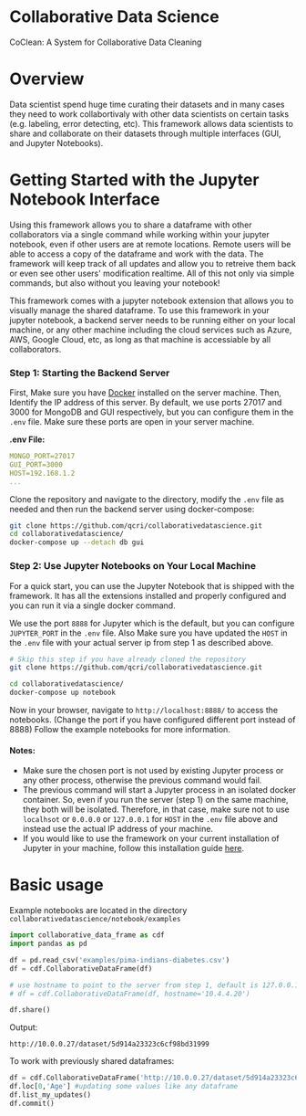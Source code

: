 # Collaborative Data Science
CoClean: A System for Collaborative Data Cleaning


# Overview
Data scientist spend huge time curating their datasets and in many cases they need to work collabortivaly with other data scientists on certain tasks (e.g. labeling, error detecting, etc).
This framework allows data scientists to share and collaborate on their datasets through multiple interfaces (GUI, and Jupyter Notebooks).

# Getting Started with the Jupyter Notebook Interface
Using this framework allows you to share a dataframe with other collaborators via a single command while working within your jupyter notebook, even if other users are at remote locations. Remote users will be able to access a copy of the dataframe and work with the data. The framework will keep track of all updates and allow you to retreive them back or even see other users' modification realtime. All of this not only via simple commands, but also without you leaving your notebook!

This framework comes with a jupyter notebook extension that allows you to visually manage the shared dataframe. To use this framework in your jupyter notebook, a backend server needs to be running either on your local machine, or any other machine including the cloud services such as Azure, AWS, Google Cloud, etc, as long as that machine is accessiable by all collaborators.



### **Step 1: Starting the Backend Server**
First, Make sure you have [Docker](https://www.docker.com/) installed on the server machine. Then, Identify the IP address of this server. By default, we use ports 27017 and 3000 for MongoDB and GUI respectively, but you can configure them in the `.env` file. Make sure these ports are open in your server machine. 

**.env File:**

```yaml
MONGO_PORT=27017
GUI_PORT=3000
HOST=192.168.1.2
...
```


Clone the repository and navigate to the directory, modify the `.env` file as needed and then run the backend server using docker-compose:

```bash 
git clone https://github.com/qcri/collaborativedatascience.git
cd collaborativedatascience/
docker-compose up --detach db gui 
```


### **Step 2: Use Jupyter Notebooks on Your Local Machine**
For a quick start, you can use the Jupyter Notebook that is shipped with the framework. It has all the extensions installed and properly configured and you can run it via a single docker command. 

We use the port `8888` for Jupyter which is the default, but you can configure  `JUPYTER_PORT` in the `.env` file. Also Make sure you have updated the `HOST` in the `.env` file with your actual server ip from step 1 as described above.

```bash
# Skip this step if you have already cloned the repository
git clone https://github.com/qcri/collaborativedatascience.git 

cd collaborativedatascience/
docker-compose up notebook 
```

Now in your browser, navigate to `http://localhost:8888/` to access the notebooks. (Change the port if you have configured different port instead of 8888) 
Follow the example notebooks for more information.

#### Notes:
- Make sure the chosen port is not used by existing Jupyter process or any other process, otherwise the previous command would fail.
- The previous command will start a Jupyter process in an isolated docker container. So, even if you run the server (step 1) on the same machine, they both will be isolated. Therefore, in that case, make sure not to use `localhsot` or `0.0.0.0` or `127.0.0.1` for `HOST` in the `.env` file above and instead use the actual IP address of your machine.
- If you would like to use the framework on your current installation of Jupyter in your machine, follow this installation guide [here](https://github.com/qcri/collaborativedatascience/wiki/Installation-on-Current-Jupyter-Notebook). 






# Basic usage

Example notebooks are located in the directory `collaborativedatascience/notebook/examples`

```python
import collaborative_data_frame as cdf
import pandas as pd

df = pd.read_csv('examples/pima-indians-diabetes.csv')
df = cdf.CollaborativeDataFrame(df)

# use hostname to point to the server from step 1, default is 127.0.0.1
# df = cdf.CollaborativeDataFrame(df, hostname='10.4.4.20')

df.share()
```
Output:
```
http://10.0.0.27/dataset/5d914a23323c6cf98bd31999
```

To work with previously shared dataframes:
```python
df = cdf.CollaborativeDataFrame('http://10.0.0.27/dataset/5d914a23323c6cf98bd31999')
df.loc[0,'Age'] #updating some values like any dataframe
df.list_my_updates()
df.commit()
```
